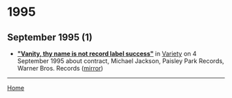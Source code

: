 # 1995

## September 1995 (1)

 - [**"Vanity, thy name is not record label success"**](https://variety.com/1995/music/news/vanity-thy-name-is-not-record-label-success-99129977/) in [Variety](https://variety.com/) on 4 September 1995 about contract, Michael Jackson, Paisley Park Records, Warner Bros. Records ([mirror](https://web.archive.org/web/*/https://variety.com/1995/music/news/vanity-thy-name-is-not-record-label-success-99129977/))

----

[Home](../)
